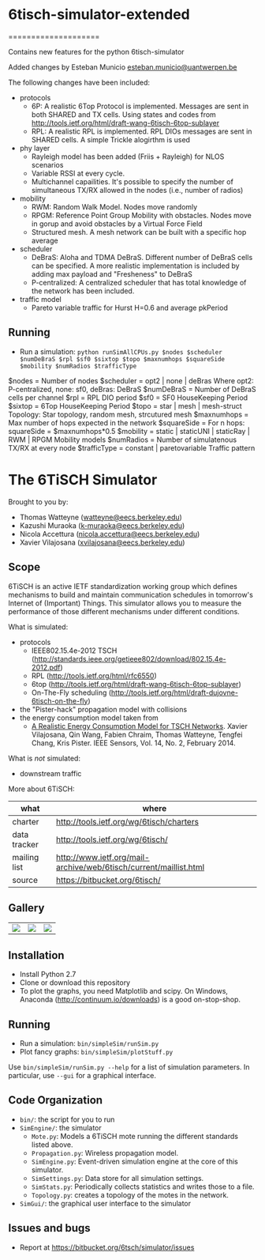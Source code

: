 # 6tisch-simulator-extended
====================

Contains new features for the python 6tisch-simulator 

Added changes by Esteban Municio <esteban.municio@uantwerpen.be>

The following changes have been included:
* protocols
	* 6P: A realistic 6Top Protocol is implemented. Messages are sent in both SHARED and TX cells. 
	  Using states and codes from http://tools.ietf.org/html/draft-wang-6tisch-6top-sublayer
	* RPL: A realistic RPL is implemented. RPL DIOs messages are sent in SHARED cells. A simple Trickle alogirthm is used
* phy layer
	* Rayleigh model has been added (Friis + Rayleigh) for NLOS scenarios
	* Variable RSSI at every cycle. 
	* Multichannel capailities. It's possible to specify the number of simultaneous TX/RX allowed in the nodes (i.e., number of radios)
* mobility
	* RWM: Random Walk Model. Nodes move randomly
	* RPGM: Reference Point Group Mobility with obstacles. Nodes move in gorup and avoid obstacles by a Virtual Force Field
	* Structured mesh. A mesh network can be built with a specific hop average
* scheduler
	* DeBraS: Aloha and TDMA DeBraS. Different number of DeBraS cells can be specified. A more realistic implementation is included by adding 		  max payload and "Fresheness" to DeBraS
	* P-centralized: A centralized scheduler that has total knowledge of the network has been included.
* traffic model
	* Pareto variable traffic for Hurst H=0.6 and average pkPeriod

Running
-------

* Run a simulation:
`python runSimAllCPUs.py $nodes $scheduler $numDeBraS $rpl $sf0 $sixtop $topo $maxnumhops $squareSide $mobility $numRadios $trafficType`

$nodes = 							Number of nodes
$scheduler = opt2 | none | deBras				Where opt2: P-centralized, none: sf0, deBras: DeBraS
$numDeBraS = 							Number of DeBraS cells per channel
$rpl = 								RPL DIO period
$sf0 = 								SF0 HouseKeeping Period
$sixtop = 							6Top HouseKeeping Period
$topo = star | mesh | mesh-struct				Topology: Star topology, random mesh, strcutured mesh
$maxnumhops = 							Max number of hops expected in the network
$squareSide = 			 				For n hops: squareSide = $maxnumhops*0.5
$mobility = static | staticUNI | staticRay | RWM | RPGM 	Mobility models
$numRadios = 							Number of simulatenous TX/RX at every node
$trafficType = constant | paretovariable 			Traffic pattern


The 6TiSCH Simulator
====================

Brought to you by:

* Thomas Watteyne (watteyne@eecs.berkeley.edu)
* Kazushi Muraoka (k-muraoka@eecs.berkeley.edu)
* Nicola Accettura (nicola.accettura@eecs.berkeley.edu)
* Xavier Vilajosana (xvilajosana@eecs.berkeley.edu)

Scope
-----

6TiSCH is an active IETF standardization working group which defines mechanisms to build and maintain communication schedules in tomorrow's Internet of (Important) Things. This simulator allows you to measure the performance of those different mechanisms under different conditions.

What is simulated:

* protocols
    * IEEE802.15.4e-2012 TSCH (http://standards.ieee.org/getieee802/download/802.15.4e-2012.pdf)
    * RPL (http://tools.ietf.org/html/rfc6550)
    * 6top (http://tools.ietf.org/html/draft-wang-6tisch-6top-sublayer)
    * On-The-Fly scheduling (http://tools.ietf.org/html/draft-dujovne-6tisch-on-the-fly)
* the "Pister-hack" propagation model with collisions
* the energy consumption model taken from
    * [A Realistic Energy Consumption Model for TSCH Networks](http://ieeexplore.ieee.org/xpl/login.jsp?tp=&arnumber=6627960&url=http%3A%2F%2Fieeexplore.ieee.org%2Fiel7%2F7361%2F4427201%2F06627960.pdf%3Farnumber%3D6627960). Xavier Vilajosana, Qin Wang, Fabien Chraim, Thomas Watteyne, Tengfei Chang, Kris Pister. IEEE Sensors, Vol. 14, No. 2, February 2014.

What is *not* simulated:

* downstream traffic

More about 6TiSCH:

| what             | where                                                               |
|------------------|---------------------------------------------------------------------|
| charter          | http://tools.ietf.org/wg/6tisch/charters                            |
| data tracker     | http://tools.ietf.org/wg/6tisch/                                    |
| mailing list     | http://www.ietf.org/mail-archive/web/6tisch/current/maillist.html   |
| source           | https://bitbucket.org/6tisch/                                       |

Gallery
-------

|  |  |  |
|--|--|--|
| ![](https://bytebucket.org/6tisch/simulator/raw/master/examples/run_0_topology.png) | ![](https://bytebucket.org/6tisch/simulator/raw/master/examples/run_0_timelines.png) | ![](https://bytebucket.org/6tisch/simulator/raw/master/examples/gui.png) |

Installation
------------

* Install Python 2.7
* Clone or download this repository
* To plot the graphs, you need Matplotlib and scipy. On Windows, Anaconda (http://continuum.io/downloads) is a good on-stop-shop.

Running
-------

* Run a simulation: `bin/simpleSim/runSim.py`
* Plot fancy graphs: `bin/simpleSim/plotStuff.py`

Use `bin/simpleSim/runSim.py --help` for a list of simulation parameters. In particular, use `--gui` for a graphical interface.

Code Organization
-----------------

* `bin/`: the script for you to run
* `SimEngine/`: the simulator
    * `Mote.py`: Models a 6TiSCH mote running the different standards listed above.
    * `Propagation.py`: Wireless propagation model.
    * `SimEngine.py`: Event-driven simulation engine at the core of this simulator.
    * `SimSettings.py`: Data store for all simulation settings.
    * `SimStats.py`: Periodically collects statistics and writes those to a file.
    * `Topology.py`: creates a topology of the motes in the network.
* `SimGui/`: the graphical user interface to the simulator

Issues and bugs
---------------

* Report at https://bitbucket.org/6tsch/simulator/issues
